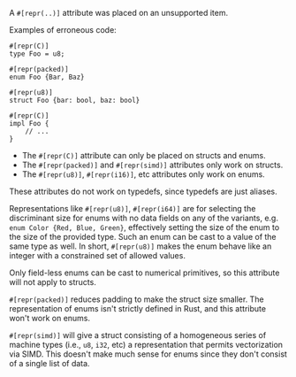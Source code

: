 A `#[repr(..)]` attribute was placed on an unsupported item.

Examples of erroneous code:

```compile_fail,E0517
#[repr(C)]
type Foo = u8;

#[repr(packed)]
enum Foo {Bar, Baz}

#[repr(u8)]
struct Foo {bar: bool, baz: bool}

#[repr(C)]
impl Foo {
    // ...
}
```

* The `#[repr(C)]` attribute can only be placed on structs and enums.
* The `#[repr(packed)]` and `#[repr(simd)]` attributes only work on structs.
* The `#[repr(u8)]`, `#[repr(i16)]`, etc attributes only work on enums.

These attributes do not work on typedefs, since typedefs are just aliases.

Representations like `#[repr(u8)]`, `#[repr(i64)]` are for selecting the
discriminant size for enums with no data fields on any of the variants, e.g.
`enum Color {Red, Blue, Green}`, effectively setting the size of the enum to
the size of the provided type. Such an enum can be cast to a value of the same
type as well. In short, `#[repr(u8)]` makes the enum behave like an integer
with a constrained set of allowed values.

Only field-less enums can be cast to numerical primitives, so this attribute
will not apply to structs.

`#[repr(packed)]` reduces padding to make the struct size smaller. The
representation of enums isn't strictly defined in Rust, and this attribute
won't work on enums.

`#[repr(simd)]` will give a struct consisting of a homogeneous series of machine
types (i.e., `u8`, `i32`, etc) a representation that permits vectorization via
SIMD. This doesn't make much sense for enums since they don't consist of a
single list of data.
